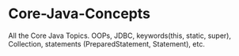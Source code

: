 # Core-Java-Concepts

All the Core Java Topics.
OOPs, JDBC, keywords(this, static, super), Collection, statements (PreparedStatement, Statement), etc.
